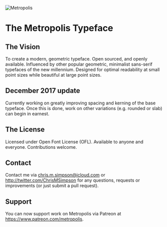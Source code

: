 ![Metropolis](https://github.com/chrismsimpson/Metropolis/blob/master/Images/metropolis-1.png)

# The Metropolis Typeface

The Vision
---
To create a modern, geometric typeface. Open sourced, and openly available. Influenced by other popular geometric, minimalist sans-serif typefaces of the new millennium. Designed for optimal readability at small point sizes while beautiful at large point sizes.

December 2017 update
---
Currently working on greatly improving spacing and kerning of the base typeface. Once this is done, work on other variations (e.g. rounded or slab) can begin in earnest.

The License
---
Licensed under Open Font License (OFL). Available to anyone and everyone. Contributions welcome.

Contact
---
Contact me via chris.m.simpson@icloud.com or http://twitter.com/ChrisMSimpson for any questions, requests or improvements (or just submit a pull request).

Support
---
You can now support work on Metropolis via Patreon at https://www.patreon.com/metropolis.

